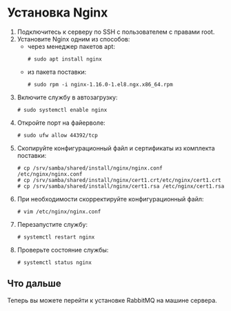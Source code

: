 # Установка Nginx 

1. Подключитесь к серверу по SSH с пользователем с правами root. 
1. Установите Nginx одним из способов:
   * через менеджер пакетов apt:
     ```
     # sudo apt install nginx
     ```
   * из пакета поставки:
     ```
     # sudo rpm -i nginx-1.16.0-1.el8.ngx.x86_64.rpm
     ```
1. Включите службу в автозагрузку:
   ```
   # sudo systemctl enable nginx
   ```
1. Откройте порт на файерволе:
   ```
   # sudo ufw allow 44392/tcp
   ```
1. Скопируйте конфигурационный файл и сертификаты из комплекта поставки:
   ```
   # cp /srv/samba/shared/install/nginx/nginx.conf /etc/nginx/nginx.conf
   # cp /srv/samba/shared/install/nginx/cert1.crt/etc/nginx/cert1.crt
   # cp /srv/samba/shared/install/nginx/cert1.rsa /etc/nginx/cert1.rsa
   ```
1. При необходимости скорректируйте конфигурационный файл:
   ```
   # vim /etc/nginx/nginx.conf
   ```
1. Перезапустите службу:
   ```
   # systemctl restart nginx
   ```
1. Проверьте состояние службы:
   ```
   # systemctl status nginx
   ```

## Что дальше

Теперь вы можете перейти к установке RabbitMQ на машине сервера.
